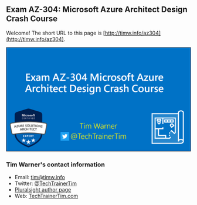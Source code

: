 ## Exam AZ-304: Microsoft Azure Architect Design Crash Course

Welcome! The short URL to this page is [http://timw.info/az304](http://timw.info/az304).

![az-304-cover](az304-cover.png)

### Tim Warner's contact information

* Email: [tim@timw.info](mailto://timw.info)
* Twitter: [@TechTrainerTim](https://twitter.com/techtrainertim)
* [Pluralsight author page](https://www.pluralsight.com/authors/tim-warner)
* Web: [TechTrainerTim.com](https://techtrainertim.com/)
